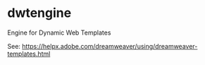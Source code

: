 # dwtengine
Engine for Dynamic Web Templates

See: https://helpx.adobe.com/dreamweaver/using/dreamweaver-templates.html
